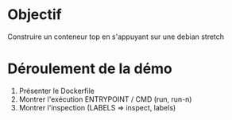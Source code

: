# Objectif

Construire un conteneur top en s'appuyant sur une debian stretch

# Déroulement de la démo

1. Présenter le Dockerfile
2. Montrer l'exécution ENTRYPOINT / CMD (run, run-n)
3. Montrer l'inspection (LABELS => inspect, labels)


